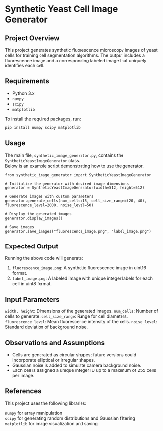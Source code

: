 # Synthetic Yeast Cell Image Generator

## Project Overview
This project generates synthetic fluorescence microscopy images of yeast cells for training cell segmentation algorithms. The output includes a fluorescence image and a corresponding labeled image that uniquely identifies each cell.

## Requirements
- Python 3.x
- `numpy`
- `scipy`
- `matplotlib`

To install the required packages, run:
```bash
pip install numpy scipy matplotlib
```

## Usage
The main file, ```synthetic_image_generator.py```, contains the ```SyntheticYeastImageGenerator``` class. <br> 
Below is an example script demonstrating how to use the generator.

```
from synthetic_image_generator import SyntheticYeastImageGenerator

# Initialize the generator with desired image dimensions
generator = SyntheticYeastImageGenerator(width=512, height=512)

# Generate images with custom parameters
generator.generate_cells(num_cells=15, cell_size_range=(20, 40), fluorescence_level=2000, noise_level=50)

# Display the generated images
generator.display_images()

# Save images
generator.save_images("fluorescence_image.png", "label_image.png")

```

## Expected Output
Running the above code will generate:

1. ```fluorescence_image.png```: A synthetic fluorescence image in uint16 format.
2. ```label_image.png```: A labeled image with unique integer labels for each cell in uint8 format.

## Input Parameters
```width, height```: Dimensions of the generated images.
```num_cells```: Number of cells to generate.
```cell_size_range```: Range for cell diameters.
```fluorescence_level```: Mean fluorescence intensity of the cells.
```noise_level```: Standard deviation of background noise.

## Observations and Assumptions
- Cells are generated as circular shapes; future versions could incorporate elliptical or irregular shapes.
- Gaussian noise is added to simulate camera background noise.
- Each cell is assigned a unique integer ID up to a maximum of 255 cells per image.

## References
This project uses the following libraries:

```numpy``` for array manipulation <br>
```scipy``` for generating random distributions and Gaussian filtering <br>
```matplotlib``` for image visualization and saving <br>